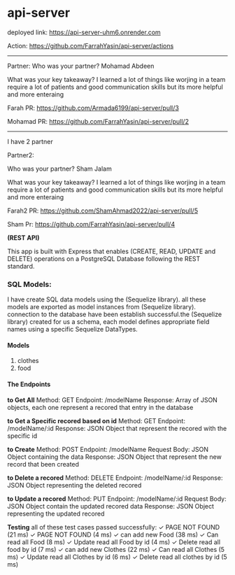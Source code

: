 # api-server

deployed link: <https://api-server-uhm6.onrender.com>

Action: <https://github.com/FarrahYasin/api-server/actions>
_______________
Partner:
Who was your partner? Mohamad Abdeen

What was your key takeaway? I learned a lot of things like worjing in a team require a lot of patients and good communication skills but its more helpful
and more enteraing

Farah PR: <https://github.com/Armada6199/api-server/pull/3>

Mohamad PR: <https://github.com/FarrahYasin/api-server/pull/2>


__________________________
I have 2 partner 

Partner2:

Who was your partner? Sham Jalam

What was your key takeaway? I learned a lot of things like worjing in a team require a lot of patients and good communication skills but its more helpful
and more enteraing

Farah2 PR: <https://github.com/ShamAhmad2022/api-server/pull/5>

Sham Pr: <https://github.com/FarrahYasin/api-server/pull/4>

**(REST API)**


This app is built with Express that enables  (CREATE, READ, UPDATE and DELETE) operations on a PostgreSQL Database following the REST standard.

### SQL Models:

I have create SQL data models using the (Sequelize library). all these models are exported as model instances from  (Sequelize library). connection to the database have been establish successful.the (Sequelize library) created for us a schema, each model defines appropriate field names using a specific Sequelize DataTypes.

#### **Models**

1. clothes
2. food

#### The Endpoints

**to Get All**
Method: GET
Endpoint: /modelName
Response: Array of JSON objects, each one represent a recored that entry in the database

**to Get a Specific recored based on id**
Method: GET
Endpoint: /modelName/:id
Response: JSON Object that represent the recored with the specific id

**to Create**
Method: POST
Endpoint: /modelName
Request Body: JSON Object containing the data
Response: JSON Object that represent the new record that been created

**to Delete a recored**
Method: DELETE
Endpoint: /modelName/:id
Response: JSON Object representing the deleted recored

**to Update a recored**
Method: PUT
Endpoint: /modelName/:id
Request Body: JSON Object contain the updated recored data
Response: JSON Object representing the updated recored

**Testing**
    all of these test cases passed successfully:
    ✓ PAGE NOT FOUND (21 ms)
    ✓ PAGE NOT FOUND (4 ms)
    ✓ can add new Food (38 ms)
    ✓ Can read all Food (8 ms)
    ✓ Update read all Food by id (4 ms)
    ✓ Delete read all food by id (7 ms)
    ✓ can add new Clothes (22 ms)
    ✓ Can read all Clothes (5 ms)
    ✓ Update read all Clothes by id (6 ms)
    ✓ Delete read all clothes by id (5 ms)


